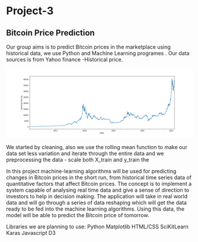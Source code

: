 # Project-3
## Bitcoin Price Prediction

Our group aims is to predict Bitcoin prices in the marketplace using historical data, we use Python and Machine Learning programes . Our data sources is from Yahoo finance -Historical price.

![Btc_historical](images/Btc_historical.png)











We started by cleaning, also we use the rolling mean function to make our data set less variation and iterate through the entire data  and we  preprocessing the data - scale both X_train and y_train the 
     
     
     
In this project machine-learning algorithms will be used for predicting changes in Bitcoin prices in the short run, from historical time series data of quantitative factors that affect Bitcoin prices. The concept is to implement a system capable of analysing real time data and give a sense of direction to investors to help in decision making. The application will take in real world data and will go through a series of data reshaping which will get the data ready to be fed into the machine learning algorithms. Using this data, the model will be able to predict the Bitcoin price of tomorrow.

Libraries we are planning to use:
Python Matplotlib
HTML/CSS
SciKitLearn
Karas
Javascript D3

